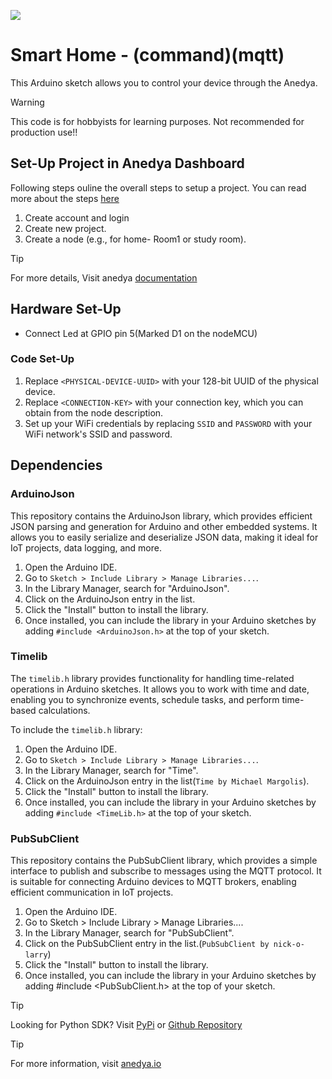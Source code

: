 [<img src="https://img.shields.io/badge/Anedya-Documentation-blue?style=for-the-badge">](https://docs.anedya.io?utm_source=github&utm_medium=link&utm_campaign=github-examples&utm_content=nodeMcu)

# Smart Home - (command)(mqtt)


This Arduino sketch allows you to control your device through the Anedya.

> [!WARNING]
> This code is for hobbyists for learning purposes. Not recommended for production use!!


## Set-Up Project in Anedya Dashboard
 
Following steps ouline the overall steps to setup a project. You can read more about the steps [here](https://docs.anedya.io/getting-started/quickstart/#create-a-new-project)

  1. Create account and login
  2. Create new project.
  3. Create a node (e.g., for home- Room1 or study room).

 > [!TIP]
 > For more details, Visit anedya [documentation](https://docs.anedya.io?utm_source=github&utm_medium=link&utm_campaign=github-examples&utm_content=nodeMcu)


## Hardware Set-Up

- Connect Led at GPIO pin 5(Marked D1 on the nodeMCU)

### Code Set-Up 

1. Replace `<PHYSICAL-DEVICE-UUID>` with your 128-bit UUID of the physical device.
2. Replace `<CONNECTION-KEY>` with your connection key, which you can obtain from the node description.
3. Set up your WiFi credentials by replacing `SSID` and `PASSWORD` with your WiFi network's SSID and password.




## Dependencies

### ArduinoJson
This repository contains the ArduinoJson library, which provides efficient JSON parsing and generation for Arduino and other embedded systems. It allows you to easily serialize and deserialize JSON data, making it ideal for IoT projects, data logging, and more.

1. Open the Arduino IDE.
2. Go to `Sketch > Include Library > Manage Libraries...`.
3. In the Library Manager, search for "ArduinoJson".
4. Click on the ArduinoJson entry in the list.
5. Click the "Install" button to install the library.
6. Once installed, you can include the library in your Arduino sketches by adding `#include <ArduinoJson.h>` at the top of your sketch.


### Timelib
The `timelib.h` library provides functionality for handling time-related operations in Arduino sketches. It allows you to work with time and date, enabling you to synchronize events, schedule tasks, and perform time-based calculations.

To include the `timelib.h` library:

1. Open the Arduino IDE.
2. Go to `Sketch > Include Library > Manage Libraries...`.
3. In the Library Manager, search for "Time".
4. Click on the ArduinoJson entry in the list(`Time by Michael Margolis`).
5. Click the "Install" button to install the library.
6. Once installed, you can include the library in your Arduino sketches by adding `#include <TimeLib.h>` at the top of your sketch.

### PubSubClient
This repository contains the PubSubClient library, which provides a simple interface to publish and subscribe to messages using the MQTT protocol. It is suitable for connecting Arduino devices to MQTT brokers, enabling efficient communication in IoT projects.

1. Open the Arduino IDE.
2. Go to Sketch > Include Library > Manage Libraries....
3. In the Library Manager, search for "PubSubClient".
4. Click on the PubSubClient entry in the list.(`PubSubClient by nick-o-larry`)
5. Click the "Install" button to install the library.
6. Once installed, you can include the library in your Arduino sketches by adding #include <PubSubClient.h> at the top of your sketch.



> [!TIP]
> Looking for Python SDK? Visit [PyPi](https://pypi.org/project/anedya-dev-sdk/) or [Github Repository](https://github.com/anedyaio/anedya-dev-sdk-pyhton)

>[!TIP]
> For more information, visit [anedya.io](https://anedya.io/?utm_source=github&utm_medium=link&utm_campaign=github-examples&utm_content=nodeMcu)